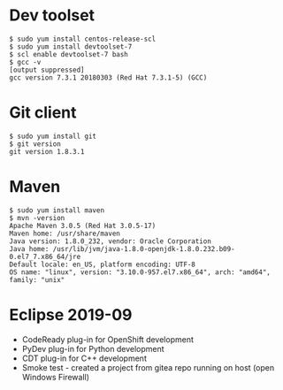 # Dev toolset
```
$ sudo yum install centos-release-scl
$ sudo yum install devtoolset-7
$ scl enable devtoolset-7 bash
$ gcc -v
[output suppressed]
gcc version 7.3.1 20180303 (Red Hat 7.3.1-5) (GCC)
```
# Git client
```
$ sudo yum install git
$ git version
git version 1.8.3.1
```
# Maven
```
$ sudo yum install maven
$ mvn -version
Apache Maven 3.0.5 (Red Hat 3.0.5-17)
Maven home: /usr/share/maven
Java version: 1.8.0_232, vendor: Oracle Corporation
Java home: /usr/lib/jvm/java-1.8.0-openjdk-1.8.0.232.b09-0.el7_7.x86_64/jre
Default locale: en_US, platform encoding: UTF-8
OS name: "linux", version: "3.10.0-957.el7.x86_64", arch: "amd64", family: "unix"
```

# Eclipse 2019-09
* CodeReady plug-in for OpenShift development
* PyDev plug-in for Python development
* CDT plug-in for C++ development
* Smoke test - created a project from gitea repo running on host (open Windows Firewall)